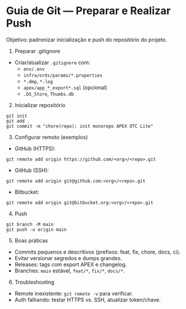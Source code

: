 Guia de Git — Preparar e Realizar Push
=====================================

Objetivo: padronizar inicialização e push do repositório do projeto.

1) Preparar .gitignore
- Criar/atualizar `.gitignore` com:
  - `env/.env`
  - `infra/ords/params/*.properties`
  - `*.dmp`, `*.log`
  - `apex/app_*_export*.sql` (opcional)
  - `.DS_Store`, `Thumbs.db`

2) Inicializar repositório
```
git init
git add .
git commit -m "chore(repo): init monorepo APEX OTC Lite"
```

3) Configurar remoto (exemplos)
- GitHub (HTTPS):
```
git remote add origin https://github.com/<org>/<repo>.git
```
- GitHub (SSH):
```
git remote add origin git@github.com:<org>/<repo>.git
```
- Bitbucket:
```
git remote add origin git@bitbucket.org:<org>/<repo>.git
```

4) Push
```
git branch -M main
git push -u origin main
```

5) Boas práticas
- Commits pequenos e descritivos (prefixos: feat, fix, chore, docs, ci).
- Evitar versionar segredos e dumps grandes.
- Releases: tags com export APEX e changelog.
- Branches: `main` estável, `feat/*`, `fix/*`, `docs/*`.

6) Troubleshooting
- Remote inexistente: `git remote -v` para verificar.
- Auth falhando: testar HTTPS vs. SSH, atualizar token/chave.